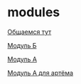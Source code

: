 # modules

<a href="https://tlk.io/super_secret_chat_123_123_123">Общаемся тут</a>

<a href="./MODULE_A.md">Модуль Б</a>

<a href="./MODULE_A.md">Модуль А</a>

<a href="./MODULE_A_ARTEM.md">Модуль А для артёма</a>


